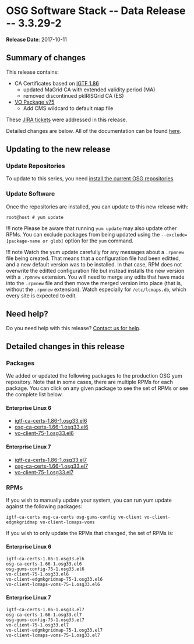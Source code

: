 OSG Software Stack -- Data Release -- 3.3.29-2
==============================================

**Release Date**: 2017-10-11

Summary of changes
------------------

This release contains:

-   CA Certificates based on [IGTF 1.86](http://dist.eugridpma.info/distribution/igtf/current/CHANGES)
    - updated MaGrid CA with extended validity period (MA)
    - removed discontinued pkIRISGrid CA (ES)
-   [VO Package v75](https://github.com/opensciencegrid/osg-vo-config/releases/tag/release-75)
    - Add CMS wildcard to default map file

These [JIRA tickets](https://jira.opensciencegrid.org/issues/?jql=project%20%3D%20SOFTWARE%20AND%20fixVersion%20%3D%203.3.29-2%20ORDER%20BY%20priority%20DESC%2C%20key%20DESC) were addressed in this release.

Detailed changes are below. All of the documentation can be found [here](../../).

Updating to the new release
---------------------------

### Update Repositories

To update to this series, you need [install the current OSG repositories](../../common/yum#install-osg-repositories).

### Update Software

Once the repositories are installed, you can update to this new release with:

``` console
root@host # yum update
```

!!! note
    Please be aware that running `yum update` may also update other RPMs. You can exclude packages from being updated using the `--exclude=[package-name or glob]` option for the `yum` command.

!!! note
    Watch the yum update carefully for any messages about a `.rpmnew` file being created. That means that a configuration file had been editted, and a new default version was to be installed. In that case, RPM does not overwrite the editted configuration file but instead installs the new version with a `.rpmnew` extension. You will need to merge any edits that have made into the `.rpmnew` file and then move the merged version into place (that is, without the `.rpmnew` extension). Watch especially for `/etc/lcmaps.db`, which every site is expected to edit.

Need help?
----------

Do you need help with this release? [Contact us for help](../../common/help).

Detailed changes in this release
--------------------------------

### Packages

We added or updated the following packages to the production OSG yum repository. Note that in some cases, there are multiple RPMs for each package. You can click on any given package to see the set of RPMs or see the complete list below.

#### Enterprise Linux 6

-   [igtf-ca-certs-1.86-1.osg33.el6](https://koji.chtc.wisc.edu/koji/search?match=glob&type=build&terms=igtf-ca-certs-1.86-1.osg33.el6)
-   [osg-ca-certs-1.66-1.osg33.el6](https://koji.chtc.wisc.edu/koji/search?match=glob&type=build&terms=osg-ca-certs-1.66-1.osg33.el6)
-   [vo-client-75-1.osg33.el6](https://koji.chtc.wisc.edu/koji/search?match=glob&type=build&terms=vo-client-75-1.osg33.el6)

#### Enterprise Linux 7

-   [igtf-ca-certs-1.86-1.osg33.el7](https://koji.chtc.wisc.edu/koji/search?match=glob&type=build&terms=igtf-ca-certs-1.86-1.osg33.el7)
-   [osg-ca-certs-1.66-1.osg33.el7](https://koji.chtc.wisc.edu/koji/search?match=glob&type=build&terms=osg-ca-certs-1.66-1.osg33.el7)
-   [vo-client-75-1.osg33.el7](https://koji.chtc.wisc.edu/koji/search?match=glob&type=build&terms=vo-client-75-1.osg33.el7)

### RPMs

If you wish to manually update your system, you can run yum update against the following packages:

    igtf-ca-certs osg-ca-certs osg-gums-config vo-client vo-client-edgmkgridmap vo-client-lcmaps-voms

If you wish to only update the RPMs that changed, the set of RPMs is:

#### Enterprise Linux 6

``` file
igtf-ca-certs-1.86-1.osg33.el6
osg-ca-certs-1.66-1.osg33.el6
osg-gums-config-75-1.osg33.el6
vo-client-75-1.osg33.el6
vo-client-edgmkgridmap-75-1.osg33.el6
vo-client-lcmaps-voms-75-1.osg33.el6
```

#### Enterprise Linux 7

``` file
igtf-ca-certs-1.86-1.osg33.el7
osg-ca-certs-1.66-1.osg33.el7
osg-gums-config-75-1.osg33.el7
vo-client-75-1.osg33.el7
vo-client-edgmkgridmap-75-1.osg33.el7
vo-client-lcmaps-voms-75-1.osg33.el7
```
